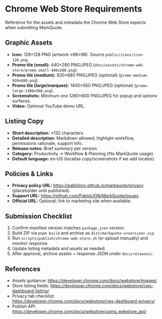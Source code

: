 # Chrome Web Store Requirements

Reference for the assets and metadata the Chrome Web Store expects when submitting MarkQuote.

## Graphic Assets
- **Icon:** 128×128 PNG (artwork ≈96×96). Source `public/icons/icon-128.png`.
- **Promo tile (small):** 440×280 PNG/JPEG (`docs/assets/chrome-web-store/promo-small-440x280.png`).
- **Promo tile (medium):** 920×680 PNG/JPEG (optional) (`promo-medium-920x680.png`).
- **Promo tile (large/marquee):** 1400×560 PNG/JPEG (optional) (`promo-large-1400x560.png`).
- **Screenshots:** Minimum one 1280×800 PNG/JPEG for popup and options surfaces.
- **Video:** Optional YouTube demo URL.

## Listing Copy
- **Short description:** ≤132 characters.
- **Detailed description:** Markdown allowed; highlight workflow, permissions rationale, support info.
- **Release notes:** Brief summary per version.
- **Category:** Productivity → Workflow & Planning (fits MarkQuote usage).
- **Default language:** en-US (localise copy/screenshots if we add locales).

## Policies & Links
- **Privacy policy URL:** https://pablolion.github.io/markquote/privacy (placeholder until published).
- **Support URL:** https://github.com/PabloLION/MarkQuote/issues.
- **Official URL:** Optional; link to marketing site when available.

## Submission Checklist
1. Confirm manifest version matches `package.json` version.
2. Build ZIP via `pnpm build` and archive as `dist/markquote-v<version>.zip`.
3. Run `scripts/publish/chrome-web-store.sh` (or upload manually) and monitor response.
4. Update listing metadata and assets as needed.
5. After approval, archive assets + response JSON under `docs/releases/`.

## References
- Assets guidance: https://developer.chrome.com/docs/webstore/images/
- Store listing fields: https://developer.chrome.com/docs/webstore/cws-dashboard-listing/
- Privacy tab checklist: https://developer.chrome.com/docs/webstore/cws-dashboard-privacy/
- Publish API: https://developer.chrome.com/docs/webstore/using_webstore_api/
